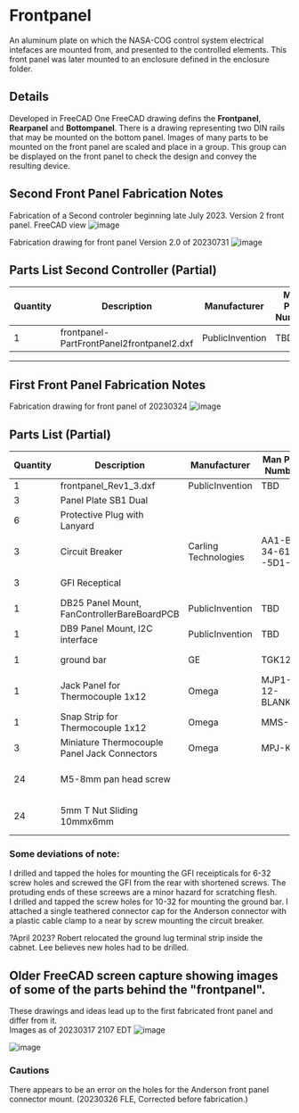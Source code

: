 # Frontpanel
An aluminum plate on which the NASA-COG control system electrical intefaces are mounted from, and presented to the controlled elements.
This front panel was later mounted to an enclosure defined in the enclosure folder.

## Details
Developed in FreeCAD
One FreeCAD drawing defins the **Frontpanel**, **Rearpanel** and **Bottompanel**. There is a drawing representing two DIN rails that may be mounted on the bottom panel.
Images of many parts to be mounted on the front panel are scaled and place in a group. This group can be displayed on the front panel to check the design and convey the resulting device.

## Second Front Panel Fabrication Notes
Fabrication of a Second controler beginning late July 2023.
Version 2 front panel.
FreeCAD view
![image](https://github.com/PubInv/NASA-COG/assets/5836181/7522e47c-4c33-4b8d-baaa-24e2e520af05)

Fabrication drawing for front panel Version 2.0 of 20230731
![image](https://github.com/PubInv/NASA-COG/assets/5836181/cd941df2-c7e7-4148-91a4-fc3577e9da8c)

## Parts List Second Controller (Partial)
| Quantity 	| Description                                 	| Manufacturer         	| Man Part Number      	| Distributor    	| Distributor Part Number 	| Drawing                                                                           	| Cost Each 	|
|----------	|---------------------------------------------	|----------------------	|----------------------	|----------------	|-------------------------	|-----------------------------------------------------------------------------------	|-----------	|
| 1        	| frontpanel-PartFrontPanel2frontpanel2.dxf                      	| PublicInvention      	| TBD                  	| NA             	| NA                      	| [frontpanel-PartFrontPanel2frontpanel2.dxf](frontpanel-PartFrontPanel2frontpanel2.dxf)                                    	|           	|

<hr> 

## First Front Panel Fabrication Notes
Fabrication drawing for front panel of 20230324
![image](https://user-images.githubusercontent.com/5836181/227780360-d3cf2ff4-516a-4927-8b98-6c12407d786e.png)

## Parts List (Partial)

| Quantity | Description                                  | Manufacturer         | Man Part Number      | Distributor    | Distributor Part Number | Drawing                                                                                              | Cost Each |
|----------|----------------------------------------------|----------------------|----------------------|----------------|-------------------------|------------------------------------------------------------------------------------------------------|-----------|
| 1        | frontpanel_Rev1_3.dxf                        | PublicInvention      | TBD                  | NA             | NA                      | [frontpanel_Rev1_3.dxf](frontpanel_Rev1_3.dxf)                                                       |           |
| 3        | Panel Plate SB1 Dual                         |                      |                      | Powerwerx      | PanelPlateSBDual        | [SB1 Drawing](Parts/Mech/PanelplateSB1-SB1DuaulDimensions.pdf)                                       | 14.99     |
| 6        | Protective Plug with Lanyard                 |                      |                      | Powerwerx      | PLUG-SB50               | https://powerwerx.com/rigid-plug-cap-lanyard-sb50                                                    | 4.49      |
| 3        | Circuit Breaker                              | Carling Technologies | AA1-B0-34-615 -5D1-C | Granger        | 10C591                  | [Breaker Drawing](Parts/Mech/Breaker_10C588_1.pdf)                                                   | 14.77     |
| 3        | GFI Receptical                               |                      |                      | Harbor Freight | 57958                   | https://www.harborfreight.com/15-amp-125v-self-test-gfci-duplex-outlet-57958.html                    | 9.99      |
| 1        | DB25 Panel Mount, FanControllerBareBoardPCB  | PublicInvention      | TBD                  |                |                         | [FanControllerBareBoardPCB.jpg](../develop/elec/FanControllerBareBoardPCB.jpg)                       |           |
| 1        | DB9 Panel Mount, I2C interface               | PublicInvention      | TBD                  |                |                         |                                                                                                      |           |
| 1        | ground bar                                   | GE                   | TGK12CP              | Lowes          | 105748                  | https://www.lowes.com/pd/GE-1-in-Ground-Bar-Kit/1001535                                              | $8.98     |
| 1        | Jack Panel for Thermocouple 1x12             | Omega                | MJP1-12-BLANK        | Omega          | MJP1-12-BLANK           | [Jack Panel Drawing](Parts/Mech/mpj-j-f-thermocouple/JackPanel_MJP.pdf)                              | $26.76    |
| 1        | Snap Strip for Thermocouple  1x12            | Omega                | MMS-12               | Omega          | MSS-12                  | [SnapStrip Drawing](Parts/Mech/MSS_Series.pdf)                                                       | 12.34     |
| 3        | Miniature Thermocouple Panel Jack Connectors | Omega                | MPJ-K-F              | Omega          | MPJ-K-F                 | [SnapStrip Drawing](Parts/Mech/MSS_Series.pdf)                                                       | $4.26     |
| 24       | M5-8mm pan head screw                        |                      |                      | Amazon         |                         | https://www.amazon.com/M5-0-8-Button-Socket-Stainless-Quantity/dp/B084MMND2L/ref=asc_df_B084MMND2L   | $.0899    |
| 24       | 5mm T Nut Sliding 10mmx6mm                   |                      |                      | Amazon         |                         | https://www.amazon.com/Fastener-Nickel-Plated-Sliding-Aluminum-Profile/dp/B086MKNYDS/ref=sr_1_1_sspa | $0.053    |


 
### Some deviations of note:
I drilled and tapped the holes for mounting the GFI receipticals for 6-32 screw holes and screwed the GFI from the rear with shortened screws. The protuding ends of these screews are a minor hazard for scratching flesh.  
I drilled and tapped the screw holes for 10-32 for mounting the ground bar.
I attached a single teathered connector cap for the Anderson connector with a plastic cable clamp to a near by screw mounting the circuit breaker.  

?April 2023? Robert relocated the ground lug terminal strip inside the cabnet. Lee believes new holes had to be drilled.


## Older FreeCAD screen capture showing images of some of the parts behind the "frontpanel".  
These drawings and ideas lead up to the first fabricated front panel and differ from it.  
Images as of 20230317 2107 EDT
![image](https://user-images.githubusercontent.com/5836181/226075127-7c79f942-2521-413f-bfcd-91fe90a91342.png)

![image](https://user-images.githubusercontent.com/5836181/226075222-e37ff3af-f157-4126-a986-e7874fa46707.png)

### Cautions
There appears to be an error on the holes for the Anderson front panel connector mount. (20230326 FLE, Corrected before fabrication.)



